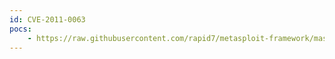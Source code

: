 ```yaml
---
id: CVE-2011-0063
pocs:
    - https://raw.githubusercontent.com/rapid7/metasploit-framework/master/modules/auxiliary/scanner/http/majordomo2_directory_traversal.rb
---
```

